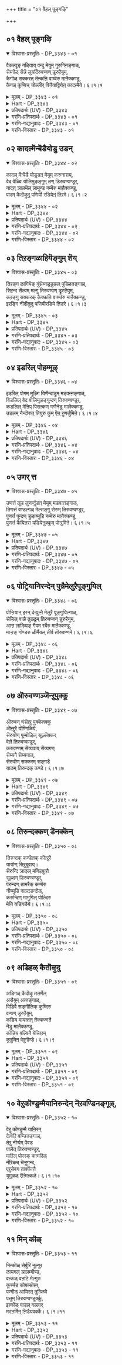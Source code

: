 +++
title = "०१ वैहल् पूङ्गऴि"

+++


## ०१ वैहल् पूङ्गऴि

<details open><summary>विश्वास-प्रस्तुतिः - DP_३३४३ - ०१</summary>

वैकल्पूङ् गऴिवाय् वन्दु मेयुम् गुरुगिऩङ्गाळ्,  
सॆय्गॊळ् सॆन्नॆ लुयर्दिरुवण्वण् डूरुऱैयुम्,  
कैगॊळ् सक्करत् तॆऩ्कऩि वाय्बॆरु माऩैक्कण्डु,  
कैगळ् कूप्पिच् चॊल्लीर् विऩैयाट्टियेऩ् कादऩ्मैये। ६।१।१
</details>

<details><summary>मूलम् - DP_३३४३ - ०१</summary>

वैकल्पूङ् गऴिवाय् वन्दु मेयुम् गुरुगिऩङ्गाळ्,  
सॆय्गॊळ् सॆन्नॆ लुयर्दिरुवण्वण् डूरुऱैयुम्,  
कैगॊळ् सक्करत् तॆऩ्कऩि वाय्बॆरु माऩैक्कण्डु,  
कैगळ् कूप्पिच् चॊल्लीर् विऩैयाट्टियेऩ् कादऩ्मैये। ६।१।१
</details>

<details><summary>Hart - DP_३३४३</summary>

She says, “O kurugu birds,  
you come in the morning every day  
and wander in the flourishing backwaters:  
Go and see the lord whose mouth is as sweet as a fruit:  
He carries a discus and stays in Thiruvaṇvaṇḍur  
where the good paddy grows tall:  
Fold your hands and worship him  
and tell him that I have done bad karma  
and I suffer from love for him:”
</details>

<details><summary>प्रतिपदार्थः (UV) - DP_३३४३</summary>

**वैगल्** = ऎप्पोदुम्; **पूङ् गऴिवाय्** = नीर् निलैगळिले; **वन्दु मेयुम्** = वन्दु इरैयुण्णुम्; **गुरुगिऩङ्गाळ्!** = कॊक्कु इऩङ्गळे!; **सॆय् कॊळ्** = कऴऩि निऱैन्द; **सॆन्नॆल्** = सॆन्नॆऱ्पयिर्गळ्; **उयर्** = ओङ्गि वळर्न्दिरुक्कुम्; **तिरुवण्वण्डूर्** = तिरुवण्वण्डूरिल्; **उऱैयुम्** = उऱैबवऩुम्; **कैगॊळ्** = कैयिल्; **सक्करत्तु** = सक्करत्तै उडैयवऩुम्; **कऩिवाय्** = कऩिबोऩ्ऱ अदरत्तैयुडैयवऩुमाऩ; **ऎऩ् पॆरुमाऩैक् कण्डु** = ऎऩ् पॆरुमाऩैक् कण्डु; **कैगळ् कूप्पि** = कैगळैक् कूप्पि; **विऩैयाट्टियेऩ्** = पिरिन्दिरुक्कुम् पावियाऩ ऎऩ्; **कादऩ्मैये** = कादलैप् पऱ्ऱि; **सॊल्लीर्** = ऎडुत्तुच् चॊल्लुङ्गळ्
</details>

<details><summary>गरणि-प्रतिपदार्थः - DP_३३४३ - ०१</summary>

वैहल् = यावागलू, पू कविवाय् = सुन्दरवाद नीर्नॆलॆगळल्लि, वन्दु = बन्दु, मेयुम् = इरुव \(आहारवुण्णुव\), कुरुहु इनङ्गाळ् = कॊक्करॆय गुम्पु \(हिण्डु\)गळे, शॆय् कॊळ् = सुन्दरवागि तुम्बिरुव, शॆन्नॆल् उयर् = ऎत्तरवागि कॆम्बत्त बॆळॆदु निन्तिरुव, तिरु वण् वण्डार् = तिरुवण् वण्डूरल्लि, उऱैयुम् = नॆलसिरुव, कैकॊळ् = कैयल्लि धरिसिरुव, शक्करत्तु = चक्रायुधवन्नुळ्ळ, ऎन् = नन्न, कनिवाय्, = तॊण्डेहण्णिनन्थ तुटियन्नुळ्ळ, पॆरुमानै कण्डु = परमपुरुषनन्नु कण्डु, कैहळ् कूप्पि = कैगळन्नु जोडिसि \(मुगिदु\), शॊल्लीर् = हेळिरि, विनैयाट्टियेन् = पापिष्ठळाद नन्न, कादन्मैये = व्यामोहवन्ने. 
</details>

<details><summary>गरणि-गद्यानुवादः - DP_३३४३ - ०१</summary>

यावागलू नीर्नॆलॆगळिगॆ बन्दु अल्लि आहारवन्नुण्णूव कॊक्करॆय हिण्डुगळे, मन्दरवागि तुम्बि कॆम्बत्तवु ऎत्तरवागि बॆळॆदु निन्तिरुव, तिरुवण् वण्डूरल्लि नॆलसिरुव, कैयल्लि चक्रायुधवन्नु धरिसिरुव नन्न तॊण्डेहण्णिन तुटिगळ परमपुरुषनन्नु कण्डु, कैमुगिदु, पापिष्ठळाद नन्न व्यामोहवन्नु कुरितु हेळिरि. 
</details>

<details><summary>गरणि-विस्तारः - DP_३३४३ - ०१</summary>

नम्माळ्वाररु सन्दर्शिसिद मत्तॊन्दु तिरुपति \(पवित्रक्षेत्र\) ऎन्दरॆ, अर्चावतारियन्नु पूजिसिद तिरुवण् वण्डूर् ऎम्बुदु. 

ई तिरुवाय् मॊऴियल्लियू आळ्वाररु ’नायकि’ भाववन्ने तळॆदिद्दारॆ. नायकिगॆ तन्न प्रियतमनाद परमपुरुषनिन्द अगलिकॆयुण्टागिदॆ. ई अगलिकॆयन्नु आकॆ सहिसलारळु. हेगादरू माडि तानु तन्नप्रियतमनॊडनॆ कूडिकॊळ्ळलेबेकु. अदक्कॆ तानेनु माडबेकु? इदु मुख्य उद्देश. 

तिरुवण् वण्डूर् क्षेत्र नीर्नॆलॆगळिन्द तुम्बिदॆ. अल्लिगॆ कॊक्करॆगळु हिण्डुहिण्डागि बरुत्तवॆ. समृद्धियागि सिक्कुव मीनु मुन्ताद आहारवन्नु अल्लि उण्णुत्तवॆ. कॊक्करॆगळादरो स्वातन्त्र्य, प्रिय हक्किगळु. ऎल्लिगॆ बेकॆन्दरॆ अल्लिगॆ हारि होगबल्लवु. आद्दरिन्द, तिरुवण् वण्डूरिनल्लि अर्चावतारियागि नॆलसिरुव परमपुरुषन बळिगू हारिहोगबल्लवष्टॆ\! ई आशॆयिन्द, नायकियु तन्न अगलिकॆय विरहवन्नु कुरितु भगवन्तनल्लि तन्नपरवागि अरिकॆमाडिकॊळ्ळबेकॆन्दु आकॆ आ कॊक्करॆगळन्नु बेडिकॊळ्ळुवुदु. 

’नायकि’ यागि आळ्वाररु हेळुत्तारॆ- नीर्नॆलॆगळल्लॆल्ला बन्दु, आहारवन्नुण्डु होगुव कॊक्करॆगळे, नीवु तिरुवण् वण्डूरिगू होगुत्तीरष्टॆ. अदू नीर्नॆलॆगळिन्द समृद्धवागिवॆ. कॆम्बत्तद पयिरु ऎल्लॆल्लू ऎत्तरक्कॆ बॆळॆदु कण्णिगॆ आनन्दवन्नु तरुत्तवॆ. निमगॆ अल्लि आहारवू समृद्धियागि सिक्कुत्तवॆ. अल्लि निम्म हॊट्टॆयन्नु मॊदलु तृप्तिपडिसिकॊळ्ळि. बळिक, अल्लि नॆलसिरुव परमपुरुषनन्नु सन्दर्शिसि. अवनिगॆ विनीतभावदिन्द कैमुगियिरि. अवनन्नु कण्डुकॊळ्ळुव गुरुतन्नुनिमगॆ तिळिसुत्तेनॆ, केळि. अवन कैयल्लि तीक्ष्णवाद चक्रायुधविदॆ. अवन दिव्यसुन्दरवाद मुखदल्लि तॊण्डॆय हण्णिनन्तॆ चॆन्दुटिगळु शोभिसुत्तवॆ. कॆम्पगॆ अवु आकर्षकवागिवॆ. अवने नन्न प्रियतम. अवनन्नगलिरुवुदु ननगॆ सहिसदु. अवनन्नु कूडिकॊळ्ळबेकु. अवनिन्द अगलिकॆ ननगागदु. अबलॆयाद नन्न विरहवन्नु अवनल्लि विज्ञापिसि, नन्नन्नु करुणिसबेकॆन्दु तप्पदॆ नीवु तिळिसबेकु.
</details>

## ०२ कादल्मॆन्बॆडैयोडु उडन्

<details open><summary>विश्वास-प्रस्तुतिः - DP_३३४४ - ०२</summary>

कादल् मॆऩ्पॆडै योडुडऩ् मेयुम् करुनाराय्,  
वेद वेळ्वि यॊलिमुऴङ्गुम् तण् डिरुवण्वण्डूर्,  
नादऩ् ञालमॆल् लामुण्ड नम्बॆरु माऩैक्कण्डु,  
पादम् कैदॊऴुदु पणियी रडियेऩ् तिऱमे। ६।१।२
</details>

<details><summary>मूलम् - DP_३३४४ - ०२</summary>

कादल् मॆऩ्पॆडै योडुडऩ् मेयुम् करुनाराय्,  
वेद वेळ्वि यॊलिमुऴङ्गुम् तण् डिरुवण्वण्डूर्,  
नादऩ् ञालमॆल् लामुण्ड नम्बॆरु माऩैक्कण्डु,  
पादम् कैदॊऴुदु पणियी रडियेऩ् तिऱमे। ६।१।२
</details>

<details><summary>Hart - DP_३३४४</summary>

She says, “O large cranes,  
you wander here with your beloved mates:  
Go and see our dear lord who swallowed all the worlds,  
the god of cool Thiruvaṇvaṇḍur  
where the Vedas are recited loudly  
when the Vediyars perform sacrifices:  
Bow to his feet and tell him how I suffer from his love:”
</details>

<details><summary>प्रतिपदार्थः (UV) - DP_३३४४</summary>

**कादल् मॆऩ्** = कादलुडैय मॆऩ्मैयाऩ; **पॆडैयोडु** = पेडैयोडु; **उडऩ् मेयुम्** = कूड मेयुम्; **करु नाराय्!** = करुत्त नारैये!; **वेद ऒलि मुऴङ्गुम्** = वेद ऒलि मुऴङ्गुम्; **वेळ्वि** = वेळ्विगळ् तॊडर्न्दु नडक्कुम्; **तण्** = कुळिर्न्द; **तिरुवण्वण्डूर्** = तिरुवण्वण्डूरिल्; **नादऩ्** = इरुक्कुम् ऎम्बॆरुमाऩ्; **ञालम् ऎल्लाम् उण्ड** = उलगङ्गळै उण्ड; **नम् पॆरुमाऩैक्कण्डु** = ऎऩ् पॆरुमाऩैक् कण्डु; **पादम्** = अवऩ् तिरुवडिगळै; **कै तॊऴुदु** = कैगूप्पित् तॊऴुदु वणङ्गि; **अडियेऩ् तिऱमे** = अडियेऩ् विषयमाग; **पणियीर्** = ऎऩ् निलैमैयैक् कूऱि उदव वेण्डुम्
</details>

<details><summary>गरणि-प्रतिपदार्थः - DP_३३४४ - ०२</summary>

कादल् = प्रेमपूर्णवाद, मॆन् पॆडैयोडु = मृदुस्वभावद हॆण्णु कॊक्करॆयॊडनॆ, उडन् = ऒट्टिगॆ, मेयुम् = इरुव \(आहारवन्नुण्णुव\), करुनाराय् = पुट्टकॊक्करॆये, वेदम् वेळ्वि = वेदद मत्तु यज्ञयागगळ, ऒलि= घोषवु, मुऴङ्गुम् = मॊळगुत्तिरुव, तण् = तम्पाद, तिरुवण् वण्डूर् = तिरुवण् वण्डूरिन, नादन् = ऒडॆयनु \(रक्षकनु\), ञूलम् ऎल्लाम् = ऎल्ला लोकगळन्नू, उण्ड = उण्डवनाद, नम् पॆरुमानै = नम्म पॆरुमानै = नम्म परमपुरुषनन्नु, कण्डु = कण्डु, पादम् = पादगळिगॆ, कैतॊऴुदु = कैमुगिदु, पणियीर् = हेळिरि, अडियेन् तिऱमे = पादसेवकळ \(विहरद\) विषयवन्ने. 
</details>

<details><summary>गरणि-गद्यानुवादः - DP_३३४४ - ०२</summary>

प्रेमपूर्णवाद मृदुस्वभावद हॆण्णुकॊक्करॆयॊडनॆ ऒट्टिगे इरुव \(आहारवन्नुण्णुव\) पुट्टकॊक्करॆगळे, वेद मत्तु यज्ञगळ घोषगळु मॊळगुत्तिरुव तम्पाद तिरुवण् वण्डूरिननाथनू, ऎल्ला लोकगळन्नू नुङ्गिदवनू आद नम्म परमपुरुषनन्नु कण्डु, अवन पादगळिगॆ कैमुगिदु, पादसेवकळाद नन्न \(विरहद\) विषयवन्नु कुरितु हेळिरि. 
</details>

<details><summary>गरणि-विस्तारः - DP_३३४४ - ०२</summary>

ई पाशुरदल्लि भगवन्तन ऎरडु मुख्यवाद गुणगळन्नु कुरितु हेळलागुत्तदॆ. याव क्षेत्रदल्लि स्वामियु अर्चावतारियागि नॆलसिरुत्तानो, अल्लिन ऎल्लरन्नू रक्षिसुव हॊणॆहॊत्तिरुव आश्रितरक्षकनु. मत्तु प्रळयकाल बन्दागलू सह तन्न आश्रितरक्षकत्ववन्नु तप्पदॆ नडॆसुववनु. आग, ताने सृष्टिसिद्द ऎल्ला लोकगळन्नू उण्डु, तन्न हॊट्टॆयल्लिट्टुकॊण्डु, मरुसृष्टियन्नु सङ्कल्पिसुववरॆगू रक्षिसतक्कवनु. अन्थ औदार्य, कारुण्य स्वभावगळन्नुळ्ळवनु नम्म परमपुरुष.

ई पाशुरदल्लि मत्तॊन्दु विषयवन्नु कुरितु हेळलागुत्तिदॆ. कॊक्करॆय तण्डगळल्लि गण्डु-हॆण्णुगळु ऎन्दिगू अगलिरुवुदिल्ल. अवु यावागलू ऒट्टॊट्टागिये जीविसुत्ता, दाम्पत्यसुखवन्नु सदा अनुभविसुत्ता इरतक्कवु. ’विरह’ ऎन्दरेनॆम्बुदे अवक्कॆ तिळियद विषय. पाशुरद नायकियादरो तन्न प्रियतमनिन्द अगलिकॆ हॊन्दिद्दाळॆ. हेगादरू माडि अवनॊडनॆ मत्तॆ कूडिकॊळ्ळबेकॆन्दु हम्बलिसुत्ताळॆ. अवळिगॆ उण्टागिरुव अगलिकॆयन्नु अवळु सहिसलारळु. 

आदरॆ, विरहवन्ने अरियद कॊक्करॆगळिगॆ, विरहियाद नायकि तन्न विरहवन्नु परमपुरुषनल्लि बिन्नहमाडबेकॆन्दु. अवु हागॆ निजवागियू हागॆ माडुवुवे? स्वातन्त्र्यवन्नु अनुभविसुव हक्किगळु ऎल्लिगॆ बेकादरल्लिगॆ होगबहुदल्लवे? भगवन्तन बळिगू होगि, नम्रतॆयिन्द तन्न विरहद विषयवन्नु अरिकॆमाडिरॆन्दु बेडुत्ताळॆ. अवळिगू सह अदे बगॆय स्वातन्त्र्यविद्दिद्दरॆ? 

’नायकि’यागि आळ्वाररु हेळुत्तारॆ- कॊक्करॆगळे, नीवु निम्म निम्म हॆण्णुगळॊडनॆ ऎडॆबिडदन्तॆ कूडिकॊण्डु, ऒट्टॊट्टिगॆ आहारवन्नु हुडुकुत्ता, आनन्ददिन्द विहरिसुत्तिरुविरि. तिरुवण् वण्डूरु ऎम्बुदॊन्दु दिव्यवाद तम्पाद क्षेत्र. अल्लि निमगॆ बेकादष्टु आहार सिक्कुवुदु. नीवु निम्म हॊट्टॆयन्नु तुम्बिकॊळ्ळि. बळिक, अल्लि नॆलसिरुव परम पुरुषन सन्निधिगॆ होगि. अवन तिरुवडिगळिगॆ नम्रतॆयिन्द ऎरगि ऒण्टि जीवन नडॆसुत्तिरुअ नन्न विरहवन्नु अवनल्लि दासियाद नन्न परवागि बिन्नविसि.
</details>

## ०३ तिऱङ्गळाहियॆङ्गुम् शॆय्

<details open><summary>विश्वास-प्रस्तुतिः - DP_३३४५ - ०३</summary>

तिऱङ्ग ळागियॆङ् गुंसॆय्गळूडुऴल् पुळ्ळिऩङ्गाळ्,  
सिऱन्द सॆल्वम् मल्गु तिरुवण्वण् डूरुऱैयुम्,  
कऱङ्गु सक्करक् कैक्कऩि वाय्प्पॆरु माऩैक्कण्डु,  
इऱङ्गि नीर्दॊऴुदु पणियीरडिये ऩिडरे। ६।१।३
</details>

<details><summary>मूलम् - DP_३३४५ - ०३</summary>

तिऱङ्ग ळागियॆङ् गुंसॆय्गळूडुऴल् पुळ्ळिऩङ्गाळ्,  
सिऱन्द सॆल्वम् मल्गु तिरुवण्वण् डूरुऱैयुम्,  
कऱङ्गु सक्करक् कैक्कऩि वाय्प्पॆरु माऩैक्कण्डु,  
इऱङ्गि नीर्दॊऴुदु पणियीरडिये ऩिडरे। ६।१।३
</details>

<details><summary>Hart - DP_३३४५</summary>

She says, “O flock of birds, you all come together  
and fly around everywhere on these fields:  
Go and see the dear god with a whirling discus in his hand:  
His mouth is as sweet as a fruit  
and he is the lord of beautiful Thiruvaṇvaṇḍur flourishing with wealth:  
Fly down to the ground, bow to him  
and tell him how I, his slave, suffer with love for him:”
</details>

<details><summary>प्रतिपदार्थः (UV) - DP_३३४५</summary>

**तिऱङ्गळ् आगि** = तिरळ्दिरळाग; **ऎङ्गुम्** = ऎङ्गुम्; **सॆय्गळ् ऊडु उऴल्** = वयल्गळिले उलावुम्; **पुळ् इऩङ्गाळ्!** = पऱवैगळे!; **सिऱन्द सॆल्वम्** = सिऱन्द सॆल्वम्; **मल्गु** = विञ्जियिरुक्कुम्; **तिरुवण्वण्डूर्** = तिरुवण्वण्डूरिल्; **उऱैयुम्** = इरुप्पवऩुम्; **कऱङ्गु** = सुऴऩ्ऱु वरुगिऱ; **सक्करक् कै** = सक्करत्तैक् कैयिलुडैयवऩुम्; **कऩिवाय्** = कऩि पोऩ्ऱ वायै उडैयवऩुमाऩ; **पॆरुमाऩैक् कण्डु** = पॆरुमाऩैक् कण्डु; **इऱङ्गि तॊऴुदु** = पणिवऩ्बुडऩ्; **नीर् अडियेऩ् इडरे** = अडियेऩ् पडुम् तुयरै; **पणियीर्** = ऎडुत्तुच् चॊल्लुङ्गळ्
</details>

<details><summary>गरणि-प्रतिपदार्थः - DP_३३४५ - ०३</summary>

तिऱङ्गळ् आहि = गुम्पुगुम्पागि, ऎङ्गुम् = ऎल्लॆल्लियू, शॆय् हळ् ऊडु = गद्दॆगळ नडुवॆ, उऴल् = अलॆदाडुव, पुळ् इनङ्गाळ् = पक्षिगळ गुम्पुगळे, शिऱन्द = उत्तमवाद \(श्रेष्ठवाद\), शॆल्वम् = ऐश्वर्यम् मल्हु = तुम्बि तुळुकुव, तिरुवण् वण्डूर्= तिरुवण् वण्डूरिनल्लि, उऱैयुम् = नॆलसिरुव, कऱङ्गु = गिरगिरनॆ तिरुगुत्तिरुव, शक्करक्कै = चक्रायुधवन्नुळ्ळ, कनिवाय् = तॊण्डॆहण्णिनन्तॆ बायन्नुळ्ळ, पॆरुमाळैकण्डु = परमपुरुषनन्नु कण्डु, इऱङ्गि = इळिदु, नीर् = नीवु, तॊऴुदु = नमस्करिसि, पणियीर् = अरिकॆ माडिरि, अडियेन् = पादसेवकळ, इडरै = सङ्कटवन्नु. 
</details>

<details><summary>गरणि-गद्यानुवादः - DP_३३४५ - ०३</summary>

गुम्पुगुम्पागि, ऎल्लॆल्लू कॆसरिन गद्दॆगळ नडुवॆ अलॆदाडुव हक्किगळ गुम्पुगळे, श्रेष्ठवाद ऐश्वर्य तुम्बि तुळुकुव तिरुवण् वण्डूरिनल्लि गिरगिरनॆ तिरुगुत्तिरुव चक्रायुधवन्नु कैयल्लि धरिसिरुव तॊण्डॆहण्णिनन्तॆ बायुळ्ळ परमपुरुषनन्नु कण्डु, अल्लि इळिदु, पादसेवकळ सङ्कटवन्नुअरिकॆमाडिरि.
</details>

<details><summary>गरणि-विस्तारः - DP_३३४५ - ०३</summary>

भगवन्तनन्नु अगलिदॆनॆन्दु अरित जीवात्मनिगॆअपार सङ्कटवागुत्तदॆ. मत्तॆ भगवन्तनॊडनॆ कूडिकॊळ्ळबेकॆम्बुदे महदाशॆ. अदॆन्दिगॆ ऒदगि बरुवुदो\! 

जीवात्मनु देहेन्द्रियगळिगॆ बद्दनागुवुदरिन्द बरुवुदु दुःखसङ्कटगळु. तन्न समीपदल्लिये, ऎल्लक्कू साक्षियागि, अन्तरङ्गदल्लिये नॆलसिरुव परमात्मन अरिवन्नुमरॆयुवुदे ई दुःखसङ्कटगळिगॆ कारण. ’नायकि’ भाववन्नु तळॆद आळ्वाररु तावु भगवन्तनिन्द, ऎन्दरॆ तन्न प्रियतमनाद परमपुरुषनिन्द अगलिरुवुदन्नु सहिसलारदॆ, हेगॆ सङ्कटपडुत्तारॆम्बुदन्नु इल्लि हेळलागुत्तिदॆ. 

“शिऱन्द.........................उऱैयुम्” – तिरुवण् वण्डूरु श्रेष्ठवाद \(ऐश्वर्य\) सम्पत्तिगॆ नॆलॆयागिदॆ. अल्लि ऎल्लल्लि नोडिदरू कॆसरुगद्दॆगळु. अवुगळल्लि सॊम्पागि ऎत्तरक्कॆ बॆळॆदु निन्तिरुव बत्तद पयिरु कण्णिगॆ हब्बवन्नु तरुत्तदॆ. कॆसरिन नीरिनल्लि ऎल्लि नोडिदरल्लि सण्णसण्णमीनुगळु वृद्धियागुत्तवॆ. स्वेच्छॆयिन्द हाराडुव कॊक्करॆ मुन्ताद हक्किगळिगॆ आ मीनुगळु ऒन्दु ऐश्वर्यवे. कॆम्बत्त हेगॆ जनक्कॆ सम्पत्तो हागॆये अवक्कॆ मीनुगळु. ई ऎरडु बगॆय सम्पत्तिगिन्तलू अति श्रेष्ठवाद महदैश्वर्यवे अल्लि नॆलसिरुव भगवन्तन अर्चामूर्ति. आद्दरिन्द इह, परसौख्यक्कॆ ऒत्तासॆ कॊडुव ऎल्ला बगॆय ऐश्वर्यगळिगू तिरुवण् वण्डूरु नॆलॆवीडु. 

’नायकि’यागि आळ्वाररु हेळुत्तारॆ- हक्किगळे, नीवु तिरुवण् वण्डूरिन सुत्तलिरुव कॆसरिन गद्दॆगळ नडुवॆ हाराडुत्ता आनन्ददिन्द काल कळॆयुत्तीरि. अल्लि निम्म हॊट्टॆगॆ तक्क ऐश्वर्य निमगॆ सरिये. आदरॆ, नीवु स्वार्थिगळागिरबहुदे? निम्म आनन्दद जीवनद नडुवॆ, आ क्षेत्रदल्लिये नॆलसिरुव आर्तजनरन्नू स्वल्प गमनिसि. अवा सङ्कटगळ कडॆगॆ निम्म दृष्टियन्नु हरिसि. इदरिन्द निमगू ऒळ्ळॆयदागुवुदु. आ क्षेत्रदल्लि अर्चावतारियागि नॆलसिरुव साटियिल्लद ऐश्वर्यवन्नु \(ऎन्दरॆ, भगवन्तनन्नु\) नीवु काणलु मरॆयबेडिरि. अल्लिगॆ होगि. दिव्यसुन्दर विग्रहक्कॆ नम्रतॆयिन्द ऎरगि. अवन पादसेवकळाद मत्तु अवनिन्द बेर्पट्टु सङ्कटपडुत्तिरुव ई बडजीवियन्नु कुरितु अवनल्लि अरिकॆ माडि. अवनु नन्नन्नु करुणिसि, स्वीकरिसुवन्तॆ हेळि पुण्यशालिगळागि. 

भगवन्त कृपॆदोरुववरॆगू ई लोक्द जञ्जडदिन्द बिडिसिकॊळ्ळलु साध्यवादीते?
</details>

## ०४ इडरिल् पोहम्मूऴ्

<details open><summary>विश्वास-प्रस्तुतिः - DP_३३४६ - ०४</summary>

इडरिल् पोगम् मूऴ्गि यिणैन्दाडुम् मडवऩ्ऩङ्गाळ्,  
विडलिल् वेद वॊलिमुऴङ्गुम्दण् तिरुवण्वण्डूर्,  
कडलिल् मेऩिप् पिराऩ्कण् णणैनॆडु मालैक्कण्डु,  
उडलम् नैन्दॊरुत् तियुरु कुम् ऎऩ् ऱुणर्त्तुमिऩे। ६।१।४
</details>

<details><summary>मूलम् - DP_३३४६ - ०४</summary>

इडरिल् पोगम् मूऴ्गि यिणैन्दाडुम् मडवऩ्ऩङ्गाळ्,  
विडलिल् वेद वॊलिमुऴङ्गुम्दण् तिरुवण्वण्डूर्,  
कडलिल् मेऩिप् पिराऩ्कण् णणैनॆडु मालैक्कण्डु,  
उडलम् नैन्दॊरुत् तियुरु कुम् ऎऩ् ऱुणर्त्तुमिऩे। ६।१।४
</details>

<details><summary>Hart - DP_३३४६</summary>

She says, “O lovely swans, you join your mates  
and plunge into happiness without any worries:  
Go and see Neḍumaal, the ocean-colored Kaṇṇan,  
the god of flourishing Thiruvaṇvaṇḍur  
where the sound of the Vedas spreads everywhere:  
Make him understand that there is a girl  
who suffers and melts with love for him:”
</details>

<details><summary>प्रतिपदार्थः (UV) - DP_३३४६</summary>

**इडरिल्** = पिरिविल् वरुम्; **पोगम्** = तुऩ्बम् इल्लाद पोगत्तिल्; **मूऴ्गि इणैन्दु** = मूऴ्गि इणैन्दु; **आडुम्** = कळिक्कुम्; **मड अऩ्ऩङ्गाळ्!** = मडमै तङ्गिय अऩ्ऩङ्गळे!; **विडलिल् वेद ऒलि** = इडैविडाद वेद ऒलि; **मुऴङ्गुम्** = मुऴङ्गुम्; **तण् तिरुवण्वण्डूर्** = कुळिर्न्द तिरुवण्वण्डूरिल्; **कडलिऩ् मेऩि** = कडल् निऱ मेऩियुडैय; **पिराऩ्** = स्वामियाऩ; **कण्णऩै** = कण्णऩै; **नॆडुमालैक् कण्डु** = तिरुमालैक् कण्डु; **ऒरुत्ति** = ऒरु पॆण्बिळ्ळै; **उडलम् नैन्दु उरुगुम्** = उडल् उरुगि वरुन्दुगिऱाळ्; **ऎऩ्ऱु उणर्त्तुमिऩे** = ऎऩ्ऱु उणर्त्तुङ्गळ्
</details>

<details><summary>गरणि-प्रतिपदार्थः - DP_३३४६ - ०४</summary>

इडर् इल् = अगलिकॆय दुःख\(सङ्कट\)विल्लदॆ, पोहम् = भोगवन्नु \(प्रेमवन्नु\), मूऴ् हि = नीरिनल्लि मुळुगि, इणैन्दु = कूडिकॊण्डु, आडुम् = आडुव \(आनन्दिसुव\), मडम् अन्नङ्गाळ् = सुन्दरवाद \(सरळवाद\) हंसपक्षिगळे, वीडल् इल्= ऎडॆबिडदन्तॆ, वेदम् ऒलि = वेदघोषवु, मऴङ्गुम् = मॊळगुत्तिरुव, तण्= तम्पाद, तिरुवण् वण्डूर् = तिरुवण् वण्डूरिनल्लि \(नॆलसिरुव\), कडलमेनि पिरान् = कडलिनन्तॆ रूपवुळ्ळ स्वामियाद, कण्णनै = अत्याकर्षकनन्नु, नॆडुमालै = सर्वेश्वरनन्नु, कण्डु = कण्डु, उडलम् = देहवन्नु, नैन्दु = कृशगॊळिसि, ऒरुत्ति = ऒब्बळु, उरुहुम् = करगिहोगुत्तिद्दाळॆ, ऎन्ऱु= ऎन्दु, उणर् त्तुमिने = ज्ञापिसिरि. 
</details>

<details><summary>गरणि-गद्यानुवादः - DP_३३४६ - ०४</summary>

अगलिकॆय सङ्कटविल्लदॆ, नीरिनल्लि मुळुगि कूडिकॊण्डु भोगवन्नु अनुभविसुव \(आनन्दिसुव\) सुन्दरवाद हंसपक्षिगळे, ऎडॆबिडदन्तॆ वेदघोषवु मॊळगुत्तिरुव तम्पाद तिरुवण् वण्डूरिनल्लि नॆलसिरुव कडलिनन्तॆ देहकान्तियुळ्ळ अत्याकर्षकनाद सर्वेश्वरनन्नु कण्डु, देहवन्नु कृशगॊळिसि ऒब्बळु करगिहोगुत्तिद्दाळॆ ऎम्बुदन्नु ज्ञापकॊडि. 
</details>

<details><summary>गरणि-विस्तारः - DP_३३४६ - ०४</summary>

हिन्दिन मूरु पाशुरगळल्लि ’नायकि’यु, कॆसरुगद्दॆग्ळल्लि स्वेच्छॆयागि वण्डूरिनल्लि नित्यवासमाडुव सर्वेश्वरनल्लि अरिकॆमाडिरॆन्दु बेडिकॊण्डळष्टॆ. आ कॊक्करॆगळु तम्म आनन्ददल्लि अवळ मातन्नु लक्षिसदॆ हारिहोदवॆन्दु तोरुत्तदॆ. 

ईग नायकिगॆ हंसपक्षिगळ समुदाय कण्डु बन्दवु. अवुगळन्नु कुरितु नायकि तन्न प्रार्थनॆयन्नु सल्लिसुत्ताळॆ.

’नायकि’यागि आळ्वाररु हेळुत्तारॆ- परस्पर ऎडॆबिडदन्तॆ मत्तु अगलदन्तॆ, नीरिनल्लि मुळुगि विहरिसुत्तिरुव हंसपक्षिगळे, नीवु तम्पाद तिरुवण् वण्डूरिगॆ होगि, अल्लि नित्यवासमाडुव कडलिनन्तॆ देहकान्तियुळ्ळ, अत्याकर्षकनाद, सर्वेश्वरनन्नु काणिरि. यारो ऒब्बळु तन्न देहवन्नु निमगागि कृशगॊळिसि, करगि होगुत्तिद्दाळॆ ऎम्बुदन्नु आ स्वामिगॆ नन्न परवागि ज्ञापमाडिकॊडुविरा?
</details>

## ०५ उणर् त्त

<details open><summary>विश्वास-प्रस्तुतिः - DP_३३४७ - ०५</summary>

उणर्त्त लूड लुणर्न्दुडऩ् मेयुम् मडवऩ्ऩङ्गाळ्,  
तिणर्त्त वण्डल्गळ् मेल्सङ्गु सेरुम् तिरुवण्वण्डूर्,  
पुणर्त्त पून्दण् डुऴाय्मुडि नम्बॆरु माऩैक्कण्डु,  
पुणर्त्त कैयिऩरा यडियेऩुक्कुम् पोऱ्ऱुमिऩे। ६।१।५
</details>

<details><summary>मूलम् - DP_३३४७ - ०५</summary>

उणर्त्त लूड लुणर्न्दुडऩ् मेयुम् मडवऩ्ऩङ्गाळ्,  
तिणर्त्त वण्डल्गळ् मेल्सङ्गु सेरुम् तिरुवण्वण्डूर्,  
पुणर्त्त पून्दण् डुऴाय्मुडि नम्बॆरु माऩैक्कण्डु,  
पुणर्त्त कैयिऩरा यडियेऩुक्कुम् पोऱ्ऱुमिऩे। ६।१।५
</details>

<details><summary>Hart - DP_३३४७</summary>

She says, “O lovely swans,  
you know how it is to fight and make up with your mates  
and you wander together happily without being apart from them:  
Go and see our dear lord  
whose head is adorned with a cool beautiful thulasi garland  
and who stays in Thiruvaṇvaṇḍur  
where the waves bring conches and pile them on the shore:  
Go and bow to him, fold your hands and praise him for me also:”
</details>

<details><summary>प्रतिपदार्थः (UV) - DP_३३४७</summary>

**उणर्त्तल्** = उणर्त्तलिऩ् अरुमैयैयुम्; **ऊडल्** = ऊडलिऩ् अरुमैयैयुम्; **उणर्न्दु** = नऩ्गु उणर्न्ददाल्; **उडऩ्मेयुम्** = पिरियामल् सेर्न्दे तिरियुम्; **मड अऩ्ऩङ्गाळ्!** = इळम् अऩ्ऩङ्गळे!; **तिणर्त्त** = तिण्मैयाऩ; **वण्डल्गळ् मेल्** = वण्डल् मणल्गळिऩ् मेल्; **सङ्गु सेरुम्** = सङ्गुगळ् सेरुमिडमाऩ; **तिरुवण्वण्डूर्** = तिरुवण्वण्डूरिल्; **पुणर्त्त पून् दण्** = तॊडुक्कप्पट्ट अऴगिय कुळिर्न्द; **तुऴाय् मुडि** = तुळसि मालै अणिन्द; **नम् पॆरुमाऩैक् कण्डु** = नम् पॆरुमाऩैक् कण्डु; **पुणर्त्त कैयिऩराय्** = कैगळैक् कूप्पिक्कॊण्डु; **अडियेऩुक्कुम्** = अडियेऩुक्कागवुम्; **पोऱ्ऱुमिऩे** = वाऴ्त्ति वणङ्गुङ्गळ्
</details>

<details><summary>गरणि-प्रतिपदार्थः - DP_३३४७ - ०५</summary>

उणर् त्तल् = निद्दॆयिन्द ऎच्चरगॊळ्ळुवुदु, ऊडल् = नडुवॆ उण्टागुव, उणर् त्तु = प्रेमकलहगळन्नु परिहरिसिकॊळ्ळुवुदु, उडन् मेयुम् = कूडि मेयुवुदु, मडम् = शुद्ध मनस्सिन, अन्नङ्गाळ् = हंसगळे, तिणर् त्त = जालिसिद, वण्डल् हळ् = नॆलक्कॆ \(दडक्कॆ\) ऒडियुव अलॆगळ, मेल् = मेलॆ, शङ्गु = शङ्खगळु, शेरुम् = सेरुव, तिरुवण् वण्डूर् = तिरुवण् वण्डूरिनल्लि, पुणर् त्त = कूडिसिट्ट \(हॆणॆदिट्ट\), पू = हूगळिन्दलू, तण् शुऴाय् = तम्पाद तुलसियिन्दलू आद, मुडि = किरीटवन्नुळ्ळ, नम् पॆरुमानै = नम्म परमपुरुषनन्नु, कण्डु = कण्डु, पुणर् त्त = जोडिसिद \(ऒट्टु माडिसिद\), कैयिनराय् = कैगळवरागि, अडियेनुक्कूम् = पादसेवकळाद नन्न परवागियू, पोट्रुमिने = प्रार्थिसि. 
</details>

<details><summary>गरणि-गद्यानुवादः - DP_३३४७ - ०५</summary>

निद्दॆयिन्द ऎच्चरगॊळ्ळुवुदु, नडुवॆ उण्टाद प्रेमकलहगळन्नु बगॆहरिसिकॊळ्ळुवुदु मत्तॆ कूडि मेयुवुदु \(इरुवुदु\) आद शुद्धमनस्सिन हंसगळे, जालिसिद दडक्कॆ बडियुव अलॆगळ मेलॆ शङ्खगळु सेरुव तिरुवण् वण्डूरिनल्लि हूगळिन्दलू, तम्पाद तुलसियिन्दलू हॆणॆद किरीटवन्नुळ्ळ नम्मपरमपुरुषनन्नु कण्डु, कैगळन्नु जोडिसि, पादसेवकळाद नन्न परवागियू प्रार्थिसि. 
</details>

<details><summary>गरणि-विस्तारः - DP_३३४७ - ०५</summary>

’नायकि’यागि आळ्वाररु हेळुत्तारॆ- हंसपक्षिगळे, नीवु निजवागियू संसारिगळु. परस्पर प्रेमकलहगळिन्द तात्कालिकवागि बेर्पट्टिद्दरू, अवुगळन्नॆल्ला मरॆतु मत्तॆ ऒट्टुगूडि बाळुव स्वभाववन्नुळ्ळवरु नीवु. इन्थ सुखमयजीवनदल्लि, नन्न नायकनिन्द अगलि, विरहियागिरुव नन्नन्नु मरॆयबेडि. परिमळ तुम्बिद हूतुलसिगळिन्द कट्टलाद किरीटवन्नु धरिसिरुव नन्न प्रियतमन बळिगॆ तप्पदॆ होगि. अवन पादगळिगॆ कैजोडिसि मत्तु पादसेवकळाद नन्नन्नु कुरितु हेळुत्ता, नन्नन्नु निराकरिसदॆ, कनिकरिसबेकॆन्दु अवनल्लि अरिकॆ माडि.
</details>

## ०६ पोट्रियानिरन्देन् पुन्नैमेलुऱैपूङ्गुयिल्

<details open><summary>विश्वास-प्रस्तुतिः - DP_३३४८ - ०६</summary>

पोऱ्ऱियाऩ् इरन् देऩ्पुऩ्ऩै मेलुऱै पूङ्गुयिल्गाळ्,  
सेऱ्ऱिल् वाळै तुळ्ळुम् तिरुवण्वण् डूरुऱैयुम्,  
आऱ्ऱ लाऴियङ् गैयम रर्बॆरु माऩैक्कण्डु,  
माऱ्ऱङ् गॊण्डरु ळीर्मैयल् तीर्व तॊरुवण्णमे। ६।१।६
</details>

<details><summary>मूलम् - DP_३३४८ - ०६</summary>

पोऱ्ऱियाऩ् इरन् देऩ्पुऩ्ऩै मेलुऱै पूङ्गुयिल्गाळ्,  
सेऱ्ऱिल् वाळै तुळ्ळुम् तिरुवण्वण् डूरुऱैयुम्,  
आऱ्ऱ लाऴियङ् गैयम रर्बॆरु माऩैक्कण्डु,  
माऱ्ऱङ् गॊण्डरु ळीर्मैयल् तीर्व तॊरुवण्णमे। ६।१।६
</details>

<details><summary>Hart - DP_३३४८</summary>

She says, “O beautiful cuckoo birds on your punnai trees,  
I praise you and implore you:  
He is the highest god of the gods in the sky,  
he carries a powerful discus in his beautiful hands  
and he is the lord of divine Thiruvaṇvaṇḍur  
where valai fish frolic in the muddy water:  
Go see him and tell him how I suffer from his love:  
Bring me his reply so my pain will go away:”
</details>

<details><summary>प्रतिपदार्थः (UV) - DP_३३४८</summary>

**पुऩ्ऩै मेल् उऱै** = पुऩ्ऩै मेल् इरुक्कुम्; **पूङ् गुयिल्गाळ्!** = अऴगिय कुयिल्गळे!; **याऩ् पोऱ्ऱि** = अडियेऩ् पोऱ्ऱि; **इरन्देऩ्** = वेण्डुगिऩ्ऱेऩ्; **सेऱ्ऱिल्** = सेऱ्ऱु निलङ्गळिले; **वाळै** = वाळै मीऩ्गळ्; **तुळ्ळुम्** = तुळ्ळि विळैयाडुम्; **तिरुवण्वण्डूर्** = तिरुवण्वण्डूरिल्; **उऱैयुम्** = इरुक्कुम्; **आऱ्ऱल्** = मिडुक्कैयुडैय; **आऴि** = सक्करत्तै; **अम् कै** = अऴगिय कैयिल् उडैयवऩुम्; **अमरर्** = नित्यसूरिगळिऩ् तलैवऩाऩ; **पॆरुमाऩै कण्डु** = ऎम्बॆरुमाऩैक् कण्डु; **मैयल्** = ऎऩ्ऩुडैय मयक्कम्; **तीर्वदु ऒरु** = तीरुम्बडियाऩ ऒरु; **माऱ्ऱम् कॊण्डु** = मऱु माऱ्ऱत्तैक् कॊण्डु; **वण्णमे** = ऒरु नल्ल वार्त्तैयैक् कॊण्डु; **अरुळीर्** = वन्दु उदव वेण्डुम्
</details>

<details><summary>गरणि-प्रतिपदार्थः - DP_३३४८ - ०६</summary>

पोट्रि = प्रार्थिसि, यान् = नानु, इरन्देन् = निम्म सहायवन्नु बेडुत्तेनॆ, पुन्नैमेल् = हॊन्नॆमरदमेलॆ, उऱै = नॆलसिरुव, पू = सुन्दरवाद, कुयिल् हाळ् = कोगिलॆगळे, शेट्रिल् = कॆसरिनल्लि, वाळै = बाळॆ, तुळ्ळुम् = उत्साहदिन्द बॆळॆयुव, तिरुवण् वण्डूर् = तिरुवण् वण्डूरिनल्लि, उऱैयुम् = नॆलसिरुव, आट्रल् आऴि = शक्तिपूर्णवाद चक्रायुधवन्नु, अम् कै = सुन्दरवाद कैयल्लि हिडिदिरुव, अमरर् = देवतॆगळ, पॆरुमानै कण्डु = परमपुरुषनन्नु कण्डु, माट्रम् कॊण्डु = मरुमातन्नु \(ऒळ्ळॆय मातन्नु तन्दु\), तन्दु, अरुळीर् = कृपॆमाडि, मैयल् तीर् वदु = नन्न विरहवन्नु कडॆगॊळिसुव, ओर् वण्णमे = ऒन्दु रीतियल्लि. 
</details>

<details><summary>गरणि-गद्यानुवादः - DP_३३४८ - ०६</summary>

हॊन्नॆ मरद मेलॆ नॆलसिरुव सुन्दरवाद कोगिलॆगळे, नानु निम्मन्नु प्रार्थिसुत्ता निम्म सहायवन्नु बेडिकॊळ्ळुत्तेनॆ. कॆसरिनल्लि उत्साहदिन्द बॆळॆयुव बाळॆमरगळ तिरुवण् वन्दूरिनल्लि नॆलसिरुव शक्तिपूर्णवाद चक्रायुधवन्नु सुन्दरवाद कैयल्लि हिडिदिरुव देवतॆगळ परमपुरुषनन्नु कण्डु, नन्न विरहवन्नु कडॆगॊळिसुव ऒन्दु रीतिय ऒळ्ळॆय मरुमातन्नु तन्दु कृपॆमाडि. 
</details>

<details><summary>गरणि-विस्तारः - DP_३३४८ - ०६</summary>

हिन्दिन पाशुरगळल्लि, विरहियाद नायकियु, तन्न प्रियतमनिन्दाद अगलिकॆय सङ्कटवन्नु, स्वेच्छॆयिन्द हाराडुव कॊक्करॆय दम्पतिगळिगू, हंसदम्पतिगळिगू हेळिकॊण्डळु. अल्लदॆ, अदन्नु प्रकृति रम्यवाद तिरुवण् वण्डूरिनल्लि नॆलसिरुव तन्न प्रियतमनल्लि अरिकॆमाडिकॊळ्ळबेकॆन्दु अवुगळन्नु प्रार्थिसिदळु. 

ईग, अवळु हॊन्नॆ मरगळल्लि अडगिकॊण्डु आनन्ददिन्द प्रेमालापगळन्नु माडुत्तिरुव कोगिलॆ दम्पतिगळिगॆ हेळुत्ताळॆ. 

’नायकि’यागि आळ्वाररु हेळुत्तारॆ- हॊन्नॆमरगळल्लि अडगिकॊण्डिरुव कोगिलॆगळे, दम्पतिगळाद नीवु निम्म आनन्ददल्लि मैमरॆतु, इरबारदु. विरहियागि नानु इदे मरदडियल्लि सङ्कटपडुत्तिद्देनॆ. नन्न प्रियतमनिन्द ननगॆ अगलिकॆयुण्टागिदॆ. अदु ननगॆ सहिसलागदु. कॆसरिनल्लि पुष्कळवागि बॆळॆदु निन्तिरुव बाळॆयगिडगळ नडुवॆ तिरुवण् वण्डूरिनल्लि, नॆलॆसिरुव नन्न प्रियतमनाद परमपुरुषन बळिगॆ नीवु इल्लिन्द होगि. अवनल्लि नन्न परवागि नन्न सङ्कटवन्नु अवनल्लि अरिकॆमाडि, ननगॆ कृपॆमाडि.
</details>

## ०७ ऒरुवण्णञ्जॆन्ऱुपुक्कू

<details open><summary>विश्वास-प्रस्तुतिः - DP_३३४९ - ०७</summary>

ऒरुवण् णंसॆऩ्ऱु पुक्कॆऩक्कु  
ऒऩ्ऱुरै यॊण्गिळिये,  
सॆरुवॊण् पूम्बॊऴिल् सूऴ्सॆक्कर्  
वेलै तिरुवण्वण्डूर्,  
करुवण्णम् सॆय्यवाय् सॆय्यगण्  
सॆय्यगै सॆय्यगाल्,  
सॆरुवॊण् सक्करम् सङ्गडै  
याळम् तिरुन्दक् कण्डे। ६।१।७
</details>

<details><summary>मूलम् - DP_३३४९ - ०७</summary>

ऒरुवण् णंसॆऩ्ऱु पुक्कॆऩक्कु  
ऒऩ्ऱुरै यॊण्गिळिये,  
सॆरुवॊण् पूम्बॊऴिल् सूऴ्सॆक्कर्  
वेलै तिरुवण्वण्डूर्,  
करुवण्णम् सॆय्यवाय् सॆय्यगण्  
सॆय्यगै सॆय्यगाल्,  
सॆरुवॊण् सक्करम् सङ्गडै  
याळम् तिरुन्दक् कण्डे। ६।१।७
</details>

<details><summary>Hart - DP_३३४९</summary>

She says, “O lovely parrot, go directly, without wandering,  
and enter Thiruvaṇvaṇḍur where my god stays  
surrounded by shores with red sand  
and groves blooming with lovely flowers:  
He has a dark color, a red mouth, lovely eyes,  
reddish hands and beautiful feet  
and he carries in his hand a shining discus for fighting and a conch:  
That is how you can recognize him:  
Tell him that I love him:”
</details>

<details><summary>प्रतिपदार्थः (UV) - DP_३३४९</summary>

**ऒण् किळिये!** = अऴगिय किळिये!; **सॆरु** = वऴियिल् मऩदैक् कवरुम्; **ऒण् पूम् पॊऴिल्** = अऴगिय पूञ्जोलैगळाले; **सूऴ्** = सूऴ्न्द; **सॆक्कर् वेलै** = सिवन्द कडऱ्करैयिलुळ्ळ; **तिरुवण्वण्डूर्** = तिरुवण्वण्डूरिल्; **ऒरुवण्णम्** = ऒरु वगैयाग; **सॆऩ्ऱु पुक्कु** = सॆऩ्ऱु पोय्च् चेर्न्दु; **करुवण्णम्** = करुत्त तिरुमेऩियुम्; **सॆय्य वाय्** = सिवन्द अदरमुम्; **सॆय्य कण्** = सिवन्द कण्गळुम्; **सॆय्य कै** = सिवन्द कैगळुम्; **सॆय्य काल्** = सिवन्द तिरुवडिगळुम्; **सॆरु ऒण्** = पोर् पुरियुम् ऒळि पॊरुन्दिय; **सक्करम्** = सक्करत्तैयुम्; **सङ्गु** = शङ्कैयुम्; **अडैयाळम्** = अडैयाळङ्गळागक् कॊण्डु; **तिरुन्दक् कण्डे** = नऩ्गु पार्त्तु; **ऎऩक्कु ऒऩ्ऱु** = नाऩ् सॊल्लुम् ऒरु वार्त्तैयै; **उरै** = सॊल्लुवाय् ऎऩ्गिऱाळ्
</details>

<details><summary>गरणि-प्रतिपदार्थः - DP_३३४९ - ०७</summary>

ऒरु वण्णम् = ऒन्दु रीतियल्लि शॆन्ऱु = होगि, पुक्कु = प्रवेशिसि, ऎनक्कु = ननगॆ, ऒन्ऱु उरै= ऒन्दु वर्तमानवन्नु हेळबल्ल, ऒण् तिळिये = सुन्दरवाद गिळिये, शॆरु = प्रळयकलहद, ऒण् = सुन्दरवाद, पू पॊऴिल् = हूविन उपवनगळिन्द, शूऴ् = सुत्तुवरिदिरुव, शॆक्कर वेलै = सॊबगिन बण्णद पक्कद प्रदेशगळुळ्ळ, तिरुवण् वण्डूर् = तिरुवण् वण्डूरिनल्लि, करुवण्णम् = करियबण्णद, शॆय्यवाय् = कॆम्पगॆ इरुव बायुळ्ळ, शॆय्यकण् = कॆम्पगॆ सुन्दरवाद कण्णुळ्ळ, शॆय्यकाल् = कॆम्पगॆ \(कोमलवाद\) इरुव पादगळ, शॆरु ऒण् शक्करम् = युद्धक्कॆ सिद्धवागिरुव सुन्दरवाद चक्रायुधवन्नू, शङ्गु = शङ्खवन्नू, अडैयाळुम् = मुन्ताद लक्षणगळन्नुळ्ळ, तिरुन्द = चॆन्नागि, कण्डु = नोडि, \(ननगॆ विवरिसु\). 
</details>

<details><summary>गरणि-गद्यानुवादः - DP_३३४९ - ०७</summary>

ऒन्दु रीतियल्लि होगि प्रवेशिसि, सुन्दरवाद गिळिये, सुन्दरवाद हूविन उपवनगळिन्द सुत्तुवरिदिरुव सॊबगिन बण्णद अक्कपक्कगळुळ्ळ, तिरुवण् वण्डूरिनल्लि नॆलसिरुव, करिय बण्णद, चॆन्दुटिगळ, कॆम्पगॆ सुन्दरवाद कण्णुळ्ळ, कोमलवाद \(कॆम्पनॆय\) कालुगळ\(पादगळ\), युद्धक्कॆ सिद्धवागिरुव सुन्दरवाद चक्रायुधवन्नू शङ्खवन्नू मुन्ताद लक्षणगळन्नुळ्ळ स्वामियन्नु \(ऎन्ननल्लनन्नु\) चॆन्नागि कण्डु, प्रणयकलहदल्लि अगलि सङ्कटपडुव ननगॆ ऒन्दु वर्तमानवन्नु तन्दुकॊडुविरा? 
</details>

<details><summary>गरणि-विस्तारः - DP_३३४९ - ०७</summary>

ई पाशुरदल्लि ’नायकि’यागि आळ्वाररु सुन्दरवाद गिळिगळन्नु काणुत्तारॆ. मत्तु अवुगळिगॆ तम्म प्रियतमनिगॆ अगलिकॆय सङ्कटवन्नु हेळिकॊण्डु, अदन्नॆल्ला अवनिगॆ तिळिसिबारॆन्दु हेळि कळुहिसुत्तारॆ. 

’नायकि’यागि आळ्वाररु हेळुत्तारॆ- सुन्दरवाद गिळिगळे, बगॆबगॆय परिमळ पुष्पगळिन्द सुत्तुवरिदिरुवुदे तिरुवण् वण्डूरु क्षेत्र. नीवु हेगादरू अल्लिगॆ होगलेबेकु. अल्लि भगवन्तन सन्निधियन्नु सेरलेबेकु. अल्लि शाश्वतवागि नॆलसिरुव अर्चावतारियाद स्वामियन्नु सेरलेबेकु. अवन गुरुतन्नु निमगॆ निखरवागि हेळुत्तेनॆ केळि. अवन देहकान्ति कप्पु. अवन कण्णुगळु विशालवाद कॆन्दावरॆयन्तिवॆ. अवर तुटिगळू कॆम्पगॆ इवॆ. अवन पादगळु सह कॆम्पगॆकोमलवागिवॆ. अवन कैगळ दिव्यशङ्खवू हरितवाद चक्रायुधवू, इवॆ. ई सल्लक्षणगळुळ्ळ स्वामियन्नु नीवु तप्पदॆ कण्डु चॆन्नागि नोडि आनन्दिसि. अवनिगॆ ऎरगि प्रणय कलहदिन्द कोपगॊण्डु अगलिद नन्न स्वामिगॆ नन्न विरहवेदनॆयन्नु तिळिसि बन्नि.
</details>

## ०८ तिरुन्दक्कण् डॆनक्कॆन्

<details open><summary>विश्वास-प्रस्तुतिः - DP_३३५० - ०८</summary>

तिरुन्दक् कण्डॆऩक् कॊऩ्ऱुरै  
यायॊण् सिऱुबूवाय्।  
सॆरुन्दि ञाऴल् मगिऴ्बुऩ्ऩै  
सूऴ्दण् डिरुवण्वण्डूर्,  
पॆरुन्दण् तामरैक् कण्बॆरु  
नीण्मुडि नाळ्दडन्दोळ्,  
करुन्दिण् मामुगिल् पोल्दिरु  
मेऩि यडिगळैये। ६।१।८
</details>

<details><summary>मूलम् - DP_३३५० - ०८</summary>

तिरुन्दक् कण्डॆऩक् कॊऩ्ऱुरै  
यायॊण् सिऱुबूवाय्।  
सॆरुन्दि ञाऴल् मगिऴ्बुऩ्ऩै  
सूऴ्दण् डिरुवण्वण्डूर्,  
पॆरुन्दण् तामरैक् कण्बॆरु  
नीण्मुडि नाळ्दडन्दोळ्,  
करुन्दिण् मामुगिल् पोल्दिरु  
मेऩि यडिगळैये। ६।१।८
</details>

<details><summary>Hart - DP_३३५०</summary>

She says, “O lovely little puvai bird,  
my god has large beautiful lotus eyes, long hair, four strong arms,  
and a dark divine body the color of thick clouds:  
He stays in rich Thiruvaṇvaṇḍur  
surrounded by mahizh, punnai, nyazhal and cherunti trees:  
See him, tell him of my love and then return and tell me what he has told you:”
</details>

<details><summary>प्रतिपदार्थः (UV) - DP_३३५०</summary>

**ऒण् सिऱुबूवाय्!** = अऴगिय सिऱिय पूवैप् पऱवैये!; **सॆरुन्दि ञाऴल्** = सॆरुन्दि ञाऴल्; **मगिऴ् पुऩ्ऩै** = मगिऴमरम् पुऩ्ऩै मरम्; **सूऴ्** = आगियवऱ्ऱाल् सूऴ्न्द; **तण्दिरुवण्वण्डूर्** = कुळिर्न्द तिरुवण्वण्डूरिल्; **पॆरुम् तण्दामरै** = पॆरिय तामरै पोऩ्ऱ; **कण्** = कण्गळैयुम्; **पॆरु नीळ् मुडि** = नीण्ड मुडियैयुम्; **नाल्** = नाऩ्गु; **तडन् दोळ्** = विसालमाऩ तोळ्गळयुम्; **करुन् दिण्** = करुत्त; **मा मुगिल् पोल्** = मेगम् पोऩ्ऱ; **तिरुमेऩि** = तिरुमेऩियै उडैय; **अडिगळैये** = स्वामियै; **तिरुन्दक् कण्डु** = नऩ्ऱागप् पार्त्तु वणङ्गि; **ऎऩक्कु ऒऩ्ऱु** = तिरुम्बि वन्दु ऎऩक्कु ऒरु; **उरैयाय्** = वार्त्तै सॊल्ल वेण्डुम्
</details>

<details><summary>गरणि-प्रतिपदार्थः - DP_३३५० - ०८</summary>

तिरुन्द कण्डु = चॆन्नागि कण्डु, ऎनक्कु ऒन्ऱु = ननगॆ स्वल्प, उरैयाय् = हेळिरि, ऒळ् शिऱु पूवाय् = सुन्दरवु श्रेष्ठवू आद हूविनन्तॆ बायियुळ्ळ, शॆरुन्दि = सुरहॊन्नॆ, नाऴल् = नाळल् मर, महिऴ् = आनन्दिसुव, पुन्नै = हॊन्नॆ मर, इवुगळिन्द, शूऴ् = सुत्तुवरिदिरुव, तण् = तम्पाद, तिरुवण् वण्डूर् = तिरुवण्वण्डूरल्लि, पॆरु तण् तामरै कण्णन्= दॊड्ड तम्पाद तावरॆयन्तॆ कण्णुळ्ळवनू, पॆरुनीळ् मुडि = बहळऎत्तरवाद किरीटवन्नुळवनिगू, नाल् तड तोळ् = नाल्कु विशालवाद \(उद्दवाद\) तोळुगळुळ्ळवनू, करु नीळ् मामुहिल् पोले = करिय अति दॊड्ड मुगिलिनन्तॆ, तिरुमेनि = दिव्यवाद देहकान्तियुळ्ळ, अडिहले = \(स्वामिये\) = तिरुवडिगळे. 
</details>

<details><summary>गरणि-गद्यानुवादः - DP_३३५० - ०८</summary>

चॆन्नागि कण्डु, ननगॆ स्वल्प हेळिरि. सुन्दरवू श्रेष्ठवू आद हूविनन्तॆ बायुळ्ळ सुरहॊन्नॆ, नाळल् मर, आनन्दद हॊन्नॆमर, इवुगळिन्द सुत्तुवरिदिरुव तम्पाद तिरुवण् वण्डूरिनल्लि, दॊड्ड, तम्पाद तावरॆयन्तॆ कण्णुळ्ळवनू, बहळ उन्नतवाद किरीटवन्नुळ्ळवनू, नाल्कु विशालवाद तोळुगळुळ्ळवनू, करिय अति दॊड्ड मुगिलिनन्तॆ दिव्यवाद देहकान्तियुळ्ळ तिरुवडि\(स्वामि\)गळ विषयवागिये. 
</details>

<details><summary>गरणि-विस्तारः - DP_३३५० - ०८</summary>

सुन्दरवाद गिळिगले, परिमळ तुम्बिद हूगळिन्द जिगियुत्तिरुव सुरहॊन्नॆ, नाळल्, हॊन्नॆ मुन्ताद नानाजातिय मरगळिन्द सुत्तुवरिदिरुव तम्पाद पवित्रक्षेत्रवे तिरुवण् वण्डूरु ऎम्बुदु. अल्लिये नन्न अत्यन्त प्रियतमनाद नन्न स्वामि नॆलसिरुवुदु. हेगादरू माडि नीवु अल्लिगॆ होगि, दिव्यसुन्दरनाद आ स्वामियन्नु कण्णुतुम्ब नोडि. अवनिगॆ तम्पाद दॊड्ड तावरॆयन्तॆ विशालवाद मत्तु आकर्षकवाद कण्णुगळिवॆ. तलॆय मेलॆ ऎत्तरवाद किरीटिविदॆ. नाल्कु तोळुगळिवॆ. अवन देहकान्ति दिव्यवागि करियबण्णद्दु. अवन तिरुवडिगळन्नु तप्पदॆ सन्दर्शिसि. अवुगळिगॆ ऎरगि, बळिक नन्न बळिगॆ बन्दु अवनन्नु कुरितु नीवु नोडिद बगॆयन्नु विवरिसि हेळि, इदरिन्द नन्न अगलिकॆय सङ्कट स्वल्पवादरू परिहारवागुवुदु.
</details>

## ०९ अडिहळ् कैतॊऴुदु

<details open><summary>विश्वास-प्रस्तुतिः - DP_३३५१ - ०९</summary>

अडिगळ् कैदॊऴु तलर्मेल्  
असैयुम् अऩ्ऩङ्गाळ्,  
विडिवै सङ्गॊलिक् कुम्दिरु  
वण्वण् डूरुऱैयुम्,  
कडिय मायऩ्तऩ् ऩैक्कण्णऩै  
नॆडु मालैक्कण्डु,  
कॊडिय वल्विऩै येऩ्तिऱम्  
कूऱुमिऩ् वेऱुगॊण्डे। ६।१।९
</details>

<details><summary>मूलम् - DP_३३५१ - ०९</summary>

अडिगळ् कैदॊऴु तलर्मेल्  
असैयुम् अऩ्ऩङ्गाळ्,  
विडिवै सङ्गॊलिक् कुम्दिरु  
वण्वण् डूरुऱैयुम्,  
कडिय मायऩ्तऩ् ऩैक्कण्णऩै  
नॆडु मालैक्कण्डु,  
कॊडिय वल्विऩै येऩ्तिऱम्  
कूऱुमिऩ् वेऱुगॊण्डे। ६।१।९
</details>

<details><summary>Hart - DP_३३५१</summary>

She says, “O swans living among lotus flowers,  
the god, the tricky Māyan, Nedumaal, Kaṇṇan, stays in Thiruvaṇvaṇḍur  
where conches are blown in the morning:  
I have done bad karma: Go, see the lord and worship him:  
Talk to him secretly and tell him how I am suffering:”
</details>

<details><summary>प्रतिपदार्थः (UV) - DP_३३५१</summary>

**अलर्मेल्** = पूविऩ् मेले; **असैयुम्** = उलावुम्; **अऩ्ऩङ्गाळ्!** = अऩ्ऩङ्गळे!; **विडिवै** = कालैप् पॊऴुदैक् कुऱिक्कुम्; **सङ्गु ऒलिक्कुम्** = सङ्गु मुऴङ्ग; **तिरुवण्वण्डूर्** = तिरुवण्वण्डूरिल्; **उऱैयुम्** = इरुक्कुम्; **कडिय** = कडुमैयाऩ; **मायऩ् तऩ्ऩै** = मायच्चॆयल्गळैच् चॆय्युम्; **कण्णऩै** = कण्णऩै; **नॆडुमालैक् कण्डु** = तिरुमालैक् कण्डु; **अडिगळ्** = अवऩ् तिरुवडिगळै; **कै तॊऴुदु** = कैगूप्पित् तॊऴुदु वणङ्गि; **कॊडिय** = कॊडिय; **वल्विऩैयेऩ्** = पावियाऩ ऎऩ्ऩुडैय; **तिऱम्** = पिरिवुत् तुऩ्बत्तै; **वेऱुगॊण्डे** = पिऱर् केट्कादवाऱु; **कूऱुमिऩ्** = कूऱुङ्गळ्
</details>

<details><summary>गरणि-प्रतिपदार्थः - DP_३३५१ - ०९</summary>

अडिहळ् = \(भगवन्तन\) तिरुवडिगळिगॆ, कैतॊऴुदु = नमस्करिसि, अलर् मेल् = हूविन मेलॆ, अशैयुम् = सुळिदाडुव, अन्नङ्गाळ् = हंसगळे, विडिवै= अरुणोदयदल्लि, शङ्गु ऒलिक्कूम् = शङ्खवन्नु बारिसुव, तिरुवण् वण्डूर् = तिरुवण् वण्डूरिनल्लि, उऱैयु = नित्यवासमाडुव, कडिय मायन् तन्नै = अद्भुतवाद आश्चर्यगळन्नु माडुववनन्नु, कण्णनै = आकर्षकनन्नु, कण्डु = नोडि, कॊडिय वल् विनैयेन् तिऱम् = क्रूरपापियाद कुरितु, कूऱुमिन् = हेळिरि, वेऱु कॊण्डे = एकान्तवागिये. 
</details>

<details><summary>गरणि-गद्यानुवादः - DP_३३५१ - ०९</summary>

हूवुगळ मेलॆ सुळिदाडुव हंसगळे, अरुणोदयदल्लि शङ्खवन्नु बारिसुव तिरुवण् वण्डूरिनल्लि नॆलसिरुव अद्भुताश्चर्यगळन्नु माडुववनू, परमाकर्षककारियू इरुव भगवन्तनन्नु कण्डु, कडुपापियाद नन्नन्नु कुरितु एकान्तवागि हेळिरि. 
</details>

<details><summary>गरणि-विस्तारः - DP_३३५१ - ०९</summary>

इल्लि मत्तॆ हंसपक्षिगळन्नु सम्बोधिसलागुत्तदॆ.

’नायकि’यागि आळ्वाररु हेळुत्तारॆ- हूविन मेलॆये, मृदुवागि सुळिदाडुत्तिरुव हंसगळे, नीवु अरुणोदयक्कॆ सरियागि ऎडॆबिडद शङ्खध्वनियागुत्तिरुवुदन्नु केळुविरल्ल\! अदे तिरुवण् वण्डूरु क्षेत्र. अल्लिये अद्भुताश्चर्यकारियू, अत्याकर्षकनू आद सर्वेश्वरनु नित्यवास माडुत्तानॆ. नीवु अवनन्नु एकान्तदल्लि काणिरि. मत्तु कडुपापियाद नन्न अगलिकॆय सङ्कटवन्नु कुरितु अवनल्लि अरिकॆ माडि, करुणिसुवन्तॆ हेळिरि.
</details>

## १० वेऱुकॊण्डुम्मैयानिरुन्देन् नॆऱवण्डिनङ्गूळ्,

<details open><summary>विश्वास-प्रस्तुतिः - DP_३३५२ - १०</summary>

वेऱु कॊण्डुम्मै याऩिरन्  
देऩ्वॆऱि वण्डिऩङ्गाळ्,  
तेऱु नीर्प्पम् पैवड  
पालैत् तिरुवण्वण्डूर्,  
माऱिल् पोररक् कऩ्मदिळ्  
नीऱॆऴच् चॆऱ्ऱुगन्द,  
एऱुसेवग ऩार्क्कॆऩ्ऩै  
युमुळळ् ऎऩ्मिऩ्कळे। ६।१।१०
</details>

<details><summary>मूलम् - DP_३३५२ - १०</summary>

वेऱु कॊण्डुम्मै याऩिरन्  
देऩ्वॆऱि वण्डिऩङ्गाळ्,  
तेऱु नीर्प्पम् पैवड  
पालैत् तिरुवण्वण्डूर्,  
माऱिल् पोररक् कऩ्मदिळ्  
नीऱॆऴच् चॆऱ्ऱुगन्द,  
एऱुसेवग ऩार्क्कॆऩ्ऩै  
युमुळळ् ऎऩ्मिऩ्कळे। ६।१।१०
</details>

<details><summary>Hart - DP_३३५२</summary>

She says, “O swarm of bees flying around fragrant flowers,  
I would ask a favor of you:  
The god who destroyed the forts of Lanka  
of the Rakshasa king Ravana whom no enemies could subdue  
stays in Thiruvaṇvaṇḍur on the bank  
of the northern Pampa river that flows with abundant water:  
Go and tell that victorious hero that I am still alive:”
</details>

<details><summary>प्रतिपदार्थः (UV) - DP_३३५२</summary>

**वॆऱि** = मणम् कमऴुम्; **वण्डिऩङ्गाळ्!** = वण्डिऩङ्गाळ्!; **उम्मै** = उङ्गळै; **वेऱु कॊण्डु** = तऩियाग अऴैत्तु; **याऩ् इरन्देऩ्** = नाऩ् पिरार्त्तिक्किऱेऩ्; **तेऱु नीर्** = तॆळिन्द नीरैयुडैय; **पम्बै** = पम्बैयाऱ्ऱिऩ्; **वडबालै** = वड करैयिलुळ्ळ; **तिरुवण्वण्डूर्** = तिरुवण्वण्डूरिल्; **माऱु इल् पोर्** = निगरऱ्ऱ युत्तम् सॆय्य वल्ल; **अरक्कऩ्** = रावणऩिऩ्; **मदिळ्** = मदिळ् मुदलिय यावुम्; **नीऱु ऎऴ** = पॊडिप्पॊडियागुम्बडि; **सॆऱ्ऱु** = इलङ्गैयै अऴित्तु; **उगन्द** = मऩमुवन्द; **एऱु** = महावीरऩाऩ; **सेवगऩार्क्कु** = श्रीरामऩिडत्तिल्; **ऎऩ्ऩैयुम्** = ऎऩ्ऩैयुम् काक्क वेण्डियवर्गळिल्; **उळळ्** = ऒरुत्तियाग इरुक्किऱाळ् ऎऩ्ऱु; **ऎऩ्मिऩ्गळे** = कूऱुङ्गळ्
</details>

<details><summary>गरणि-प्रतिपदार्थः - DP_३३५२ - १०</summary>

वेऱुकॊण्डु = अन्तरङ्गदल्लि, उम्मै = निम्मन्नु, यान् = नानु, इरन्देन् = प्रार्थिसुत्तेनॆ, वॆऱि = परिमळिसुव, वण्डु इनङ्गाळ् = दुम्बिय गुम्पुगळे, तेऱु = तिळियाद, नीर् = नीरिन, पम्बै= पम्पानदिय, वडपाल् = उत्तरभागदल्लि, तिरुवण् वण्डार् = तिरुवण् वण्डूरु क्षेत्रविदॆ. माऱु इल् = ऎदुरिसुववनिल्लद, पोर् = युद्धमाडुववनाद, अरक्कन् = राक्षसन, मदिळ् = कोटॆयन्नु, नीऱुएऴ = पुडिपुडियागुवन्तॆ \(धूळागुवन्तॆ\), शॆट्रु = नाशपडिसि, एऱु शेवकनार् क्कु \+ महावीरनिगॆ, ऎन्नैयुम् = नन्नन्नू, उळळ् = तन्नरक्षकवर्गदल्लि सेरिसिकॊळ्ळुवन्तॆ, ऎन् मिन् हळे = हेळिरि \(प्रार्थिसिरि\). 
</details>

<details><summary>गरणि-गद्यानुवादः - DP_३३५२ - १०</summary>

परिमळिसुव दुम्बिगळ गुम्पुगळे, निम्मन्नु नानु अन्तरङ्गिकवागि प्रार्थिसुत्तेनॆ. तिळियाद नीरिन पम्पानदिय उत्तरदडदल्लिये तिरुवण् वण्डूरुक्षेत्रविदॆ. ऎदुरिसुववनिल्लदॆ युद्धमाडुववनाद राक्षसन कोटॆयन्नु धूळागुवन्तॆ नाशपडिसिद महावीरनिगॆ नन्नन्नू तन्न रक्षकवर्गदल्लि सेरिसिकॊळ्ळुवन्तॆ प्रार्थिसि. 
</details>

<details><summary>गरणि-विस्तारः - DP_३३५२ - १०</summary>

इल्लि नायकि भगवन्तनिगॆ अत्यन्त समीपवर्तिगळाद दुम्बिगळिगॆ तन्न प्रार्थनॆयन्नु सल्लिसुत्ताळॆ. 

’नायकि’यागि आळ्वाररु हेळुत्तारॆ- परिमळ तुम्बिरुव दुम्बिगळे नानु निम्मन्नु केवलवागि प्रार्थिसुत्तिद्देनॆ. अदु निमगॆ सुलभवाद कॆलस. नीवु यावागलू भगवन्तन अत्यन्त समीपवर्तिगळु. अवनु धरिसिरुव परिमळ तुम्बि मकरन्दवन्नु सूसुव हूतुलसिगळ हारगळल्लिरुव जेनन्नु सदा पानमाडुत्तिरुविरि. ई सल, नीवु तिळिनीरिन वॆम्बा नदिय उत्तर तीरक्कॆ तप्पदॆ होगि. अल्लि निमगॆ बेकादष्टु हितवाद आहारदॊरॆयुवुदु. अल्लिये नन्न प्रियतमनाद भगवन्तनु नॆलसिरुवुदु. अदे तिरुवण् वण्डूरु. निम्म आहारवन्नु समृद्धियागि नीवु स्वीकरिसिद बळिक नीवु ननगॊन्दु सण्ण उपकारवन्नु माडि. नन्नन्नू सह तिन्न अन्तरङ्गभक्तरल्लि ऒब्बळन्नागि माडिकॊळ्ळबेकॆन्दु भगवन्तनल्ल नन्न परवागि प्रार्थनॆ सल्लिसुविरा?
</details>

## ११ मिन् कॊळ्

<details open><summary>विश्वास-प्रस्तुतिः - DP_३३५३ - ११</summary>

मिऩ्कॊळ् सेर्बुरि नूल्गुऱ  
ळायगल् ञालम्गॊण्ड,  
वऩ्कळ् वऩटि मेल्गुरु  
कूर्च्चड कोबऩ्सॊऩ्ऩ,  
पण्गॊळ् आयिरत् तुळ्ळिवै  
पत्तुम् तिरुवण्वण्डूर्क्कु,  
इऩ्कॊळ् पाडल् वल्लार्  
मदऩर्मिऩ् ऩिडैयवर्क्के। ६।१।११
</details>

<details><summary>मूलम् - DP_३३५३ - ११</summary>

मिऩ्कॊळ् सेर्बुरि नूल्गुऱ  
ळायगल् ञालम्गॊण्ड,  
वऩ्कळ् वऩटि मेल्गुरु  
कूर्च्चड कोबऩ्सॊऩ्ऩ,  
पण्गॊळ् आयिरत् तुळ्ळिवै  
पत्तुम् तिरुवण्वण्डूर्क्कु,  
इऩ्कॊळ् पाडल् वल्लार्  
मदऩर्मिऩ् ऩिडैयवर्क्के। ६।१।११
</details>

<details><summary>Hart - DP_३३५३</summary>

Sadagopan of Thirukuruhur composed  
a thousand poems with music on the god,  
the cunning thief who went to Mahābali as a dwarf  
adorned with a sacred shining thread  
and took over the wide world in two footsteps:  
If devotees learn and recite these ten musical pāsurams  
on the god of Thiruvaṇvaṇḍur  
they will be like Kama for women with waists thin as lightning:
</details>

<details><summary>प्रतिपदार्थः (UV) - DP_३३५३</summary>

**मिऩ् कॊळ् सेर्** = ऒळि मिगुन्द; **पुरि नूल्** = पूणूल् अणिन्द; **कुऱळ् आय्** = वामऩ मूर्त्तियाय्; **अगल् ञालम्** = अगऩ्ऱ उलगत्तै ऎल्लाम्; **कॊण्ड** = अळन्दु कॊण्ड; **वऩ् कळ्वऩ्** = वञ्जगऩाऩ ऎम्बॆरुमाऩिऩ्; **अडिमेल्** = तिरुवडिगळैक् कुऱित्तु; **गुरुगूर्** = तिरुक्गुरुगूरिल् अवतरित्त; **सडगोबऩ्** = नम्माऴ्वार्; **सॊऩ्ऩ** = अरुळिच् चॆय्द; **पण्गॊळ्** = पण्गळोडु कूडिऩ; **आयिरत्तुळ्** = आयिरम् पासुरङ्गळुळ्; **तिरुवण्वण्डूर्क्कु** = तिरुवण्वण्डूर्क्कु; **इऩ् कॊळ् पाडल्** = इऩिय पाडल्गळाऩ; **इवै पत्तुम्** = इन्दप् पत्तुप् पासुरङ्गळैयुम्; **वल्लार्** = ओद वल्लवर्गळ्; **मिऩ्ऩिडै** = मिऩ्ऩल् पोऩ्ऱ इडैयुडैयवर्गळुक्कु; **मदऩर्** = मऩ्मदऩ् पोल् ऎम्बॆरुमाऩुक्कु; **अवर्क्के** = इऩियवर्गळ् आवर्
</details>

<details><summary>गरणि-प्रतिपदार्थः - DP_३३५३ - ११</summary>

मिन् कॊळ् शेर् = मिञ्चिगॆ समनाद प्रकाशवन्नुळ्ळ देहक्कॆ हॊन्दिकॊण्डन्तॆ, पुरिनूल् = यज्ञोपवीतवन्नु धरिसिद, कुऴळ् आय् = कुळ्ळ ब्रह्मचारियागि, अहन् ञालम् कॊण्ड = विस्तारवाद भूमण्डलवन्ने तन्न अडियन्नु विस्तरिसि ऒन्दे अडियागि अष्टन्नू अळॆदुकॊण्ड, वन् कळ्वन् = महावञ्चकनाद भगवन्तन, अडिमेल् = तिरुवडिगळन्नु कुरितु, कुरुगूर् शडहोपन् = तिरुक्कूरुहूरिन शठगोपनु \(नम्माळ्वाररु\), शॊन्न = हेळिद, \(रचिसिद\), पण् कॊळ् = रागपूर्णवाद, आयिरत्तुळ् = ऒन्दु साविर पाशुरगळल्लि, इवैपत्तुम् = ई हत्तन्नु, तिरुवण् एण्डूर् क्कु = तिरुवण् वण्डूरिगॆ कुरितद्दन्नु, इन् कॊळ् = इनिदागि \(हितकरवागि\), पाडल् वल्लार् = हाडविल्लवरु, मदनर् = कामुकरागुवरु. मिन् इडैयवर् क्के = मिञ्चिनन्तॆ बळुकुव नडुवुळ्ळ कामिनियरिगॆल्ला. 
</details>

<details><summary>गरणि-गद्यानुवादः - DP_३३५३ - ११</summary>

मिञ्चिगॆ समनाद प्रकाशवन्नुळ्ळ देहक्कॆ तक्कन्थ यज्ञोपवीतवन्नु धरिसिद कुळ्ळ ब्रह्मचारियागि, विस्तारवाद भूमण्डलवन्ने तन्न अडियन्ने विस्तरिसि आ ऒन्दे अडियिन्द अष्टन्नू अळॆदुकॊण्ड महावञ्चकनाद भगवन्तन तिरुवडिगळन्नु कुरितु कुरुगूर् शठगोपनु \(नम्माळ्वाररु\) रचिसि हेळ्द ऒन्दु साविर पाशुरगळल्लि हत्तन्नु तिरुवण् वण्डूरन्नु कुरितद्दन्नु हितकरवागि हाडबल्लवरु मिञ्चिनन्तॆ बळुकुव नडुवुळ्ळ कामिनियरिगॆल्ला कामुकरे आगुत्तारॆ. 
</details>

<details><summary>गरणि-विस्तारः - DP_३३५३ - ११</summary>

इदु ई तिरुवाय् मॊऴिय कडॆय पाशुर. भगवन्तनु यारन्नु तानु उद्धरिसबेकॆन्दु कृपॆमाडुवनो. अदक्कागि अवनु याव बगॆय तन्त्रवन्नु नडॆसुवनो अवनिगे वेद्य. 

भगवन्तनिन्द अगलिरुवुदे विरह, सहिसलारद सङ्कट. अवनॊडनॆ कूडिकॊळ्ळबेकॆम्ब आतुरवे मार्ग. अवनॊन्दिगॆ कूडिकॊळ्ळुवुदे बिडुगडॆ. ई विषयवन्नु मुख्यवागि मनदट्टुवन्तॆ हेळुवुदे ई तिरुवाय् मॊऴिय उद्देश. 

ऒन्दॆ वृक्षद ऎरडु अत्यन्त समीपद रॆम्बॆगळु ऎरडु. ऒन्दक्किन्त ऒन्दु स्वल्प मेलक्कॆ अष्टॆ. अवुगळ मेलॆ ऎरडु पक्षिगळु. ऒन्दर अत्यन्त समीपदल्लि ऒन्दिदॆ. मेलणरॆम्बॆयल्लॊन्दु, कॆळगिन रॆम्बॆयल्लॊन्दु. कॆळगिन रॆम्बॆयल्लिरुव हक्कि आ मरद हण्णन्नुसवियुत्तिदॆ. मेलण रॆम्बॆय हक्कि अदन्नु सुम्मनॆ नोडुत्तिदॆ. साक्षियागि अदु कुळितिदॆयॆन्दू तिळिदवरु हेळुत्तारॆ. इदन्नॆल्ला ऒन्दु सुन्दरवाद रूपकवागि हॆणॆदिद्दारे. हण्णन्नु तिन्दु\(फलवन्नु अनुभविसुव\) अनुभविसुव हक्किये आत्म. साक्षियागि कुळितिरुवुदु परमात्म. हीगॆ, आत्म परमात्मरु ऎडॆबिडदन्तॆ अत्यन्त समीपदल्लिये इद्दरू सह, ऒब्बरन्नॊब्बरु अगलि दूरवागिरुवन्तॆ इरुवुदे सोजिगवल्लवे? आगुत्तिरुवुदे हीगॆ. इदरिन्दले कष्ट, दुःख, सङ्कट, विरह, ऎल्लवू. 

तिरुक्कूरु हूरिन निवासियाद शठगोपनु \(नम्माळ्वाररु\) भगवद्विषयवागि, भक्तिपूर्णवाद, ऒन्दु साविर पाशुरगळन्नु, चेतनन उद्धारक्कागिये रचिसि हाडिद्दारष्टॆ. अवुगळल्लि ई हत्तु पाशुरगळन्नादरू चॆन्नागि कलितु, अरितु, अदरन्तॆ अनुसरिसुवुदरिन्द भगवन्तनन्नु ऎन्दॆन्दिगू अगलदन्थ बिडुगडॆ दॊरकुवुदॆन्दू, भगवन्तनॊडनॆ सदा सेरि महदानन्दवन्नु अनुभविसुवरॆन्दू ई तिरुवाय् मॊऴिय फलश्रुति हेळुत्तदॆ. इन्थ परमभक्तरु \(मदनरु\) मिक्क ऎल्ल भक्तरिगू \(भगवन्तनन्नु आशिसुववराद कामिनियन्तॆ\) मार्गदर्शकरागुत्तारॆ.
</details>
